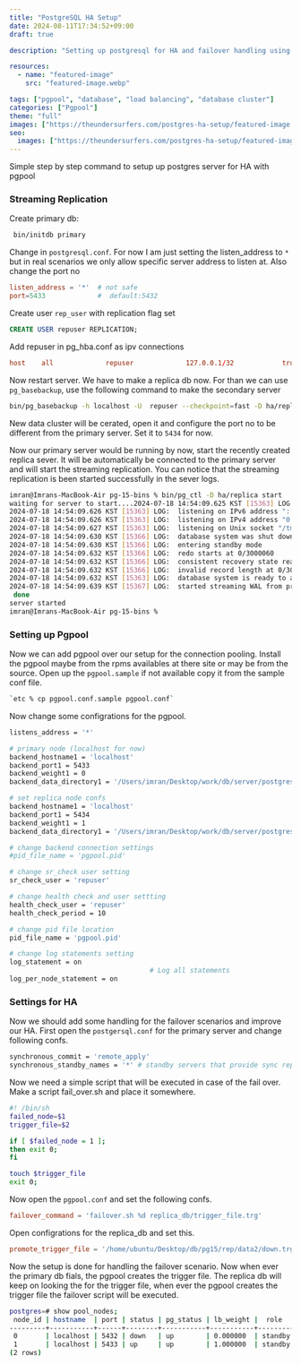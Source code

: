 ```yaml
---
title: "PostgreSQL HA Setup"
date: 2024-08-11T17:34:52+09:00
draft: true

description: "Setting up postgresql for HA and failover handling using streaming replication and pgpool. Step by step commands to set up your postgresql clusters for high availability."

resources:
  - name: "featured-image"
    src: "featured-image.webp"

tags: ["pgpool", "database", "load balancing", "database cluster"]
categories: ["Pgpool"]
theme: "full"
images: ["https://theundersurfers.com/postgres-ha-setup/featured-image.webp"]
seo:
  images: ["https://theundersurfers.com/postgres-ha-setup/featured-image.webp"]
---
```


<!--more-->

Simple step by step command to setup up postgres server for HA with pgpool

### Streaming Replication

Create primary db:
```bash
 bin/initdb primary
```
Change in `postgresql.conf`. For now I am just setting the listen_address  to `*` but in real scenarios we only allow specific server address to listen at. Also change the port no

```conf
listen_address = '*'  # not safe
port=5433             #  default:5432
```

Create user `rep_user` with replication flag set
```sql
CREATE USER repuser REPLICATION;
```
Add repuser in pg_hba.conf as ipv connections
```conf
host    all             repuser             127.0.0.1/32            trust
```

Now restart server. We have to make a replica db now. For than we can use `pg_basebackup`, use the following command to make the secondary server 

```bash
bin/pg_basebackup -h localhost -U  repuser --checkpoint=fast -D ha/replica -R --slot=some_name -C --port=5433
```
New data cluster will be cerated,  open it and configure the port no to be different from the primary server. Set it to `5434` for now.

Now our primary server would be running by now, start the recently created replica sever. It will be automatically be connected to the primary server and will start the streaming replication. You can notice that the streaming replication is been started successfully in the sever logs.
```bash
imran@Imrans-MacBook-Air pg-15-bins % bin/pg_ctl -D ha/replica start  
waiting for server to start....2024-07-18 14:54:09.625 KST [15363] LOG:  starting PostgreSQL 15.3 on aarch64-apple-darwin23.5.0, compiled by Apple clang version 15.0.0 (clang-1500.3.9.4), 64-bit
2024-07-18 14:54:09.626 KST [15363] LOG:  listening on IPv6 address "::", port 5434
2024-07-18 14:54:09.626 KST [15363] LOG:  listening on IPv4 address "0.0.0.0", port 5434
2024-07-18 14:54:09.627 KST [15363] LOG:  listening on Unix socket "/tmp/.s.PGSQL.5434"
2024-07-18 14:54:09.630 KST [15366] LOG:  database system was shut down in recovery at 2024-07-18 14:53:56 KST
2024-07-18 14:54:09.630 KST [15366] LOG:  entering standby mode
2024-07-18 14:54:09.632 KST [15366] LOG:  redo starts at 0/3000060
2024-07-18 14:54:09.632 KST [15366] LOG:  consistent recovery state reached at 0/3000110
2024-07-18 14:54:09.632 KST [15366] LOG:  invalid record length at 0/3000148: wanted 24, got 0
2024-07-18 14:54:09.632 KST [15363] LOG:  database system is ready to accept read-only connections
2024-07-18 14:54:09.639 KST [15367] LOG:  started streaming WAL from primary at 0/3000000 on timeline 1
 done
server started
imran@Imrans-MacBook-Air pg-15-bins % 
```

### Setting up Pgpool

Now we can add pgpool over our setup for the connection pooling. Install the pgpool maybe from the rpms availables at there site or may be from the source. Open up the `pgpool.sample` if not available copy it from the sample conf file.
```bash
`etc % cp pgpool.conf.sample pgpool.conf`
```

Now change some configrations for the pgpool.
```bash
listens_address = '*'

# primary node (localhost for now)
backend_hostname1 = 'localhost'
backend_port1 = 5433
backend_weight1 = 0
backend_data_directory1 = '/Users/imran/Desktop/work/db/server/postgres/pg-master/builds/pg-15-bins/ha/primary'

# set replica node confs
backend_hostname1 = 'localhost'
backend_port1 = 5434
backend_weight1 = 1
backend_data_directory1 = '/Users/imran/Desktop/work/db/server/postgres/pg-master/builds/pg-15-bins/ha/replica'

# change backend connection settings
#pid_file_name = 'pgpool.pid'

# change sr_check user setting
sr_check_user = 'repuser'

# change health check and user settting
health_check_user = 'repuser'
health_check_period = 10

# change pid file location
pid_file_name = 'pgpool.pid'

# change log statements setting
log_statement = on 
                                   # Log all statements
log_per_node_statement = on 
```

### Settings for HA

Now we should add some handling for the failover scenarios and improve our HA. First open the `postgersql.conf` for the primary server and change following confs.
```bash
synchronous_commit = 'remote_apply'
synchronous_standby_names = '*' # standby servers that provide sync rep
```

Now we need a simple script that will be executed in case of the fail over. Make a script fail_over.sh and place it somewhere.
```bash
#! /bin/sh
failed_node=$1
trigger_file=$2

if [ $failed_node = 1 ];
then exit 0;
fi

touch $trigger_file
exit 0;
```

Now open the `pgpool.conf` and set the following confs.

```conf
failover_command = 'failover.sh %d replica_db/trigger_file.trg'
```


Open configrations for the replica_db and set this.
```conf
promote_trigger_file = '/home/ubuntu/Desktop/db/pg15/rep/data2/down.trg' 
```

Now the setup is done for handling the failover scenario. Now when ever the primary db fials, the pgpool creates the trigger file. The replica db will keep on looking the for the trigger file, when ever the pgpool creates the trigger file the failover script will be executed.

```bash
postgres=# show pool_nodes;
 node_id | hostname  | port | status | pg_status | lb_weight |  role   | pg_role | select_cnt | load_balance_node | replication_delay | replication_state | replication_sync_state | last_status_change  
---------+-----------+------+--------+-----------+-----------+---------+---------+------------+-------------------+-------------------+-------------------+------------------------+---------------------
 0       | localhost | 5432 | down   | up        | 0.000000  | standby | primary | 0          | false             | 0                 |                   |                        | 2024-04-15 02:52:52
 1       | localhost | 5433 | up     | up        | 1.000000  | standby | standby | 0          | true              | 0                 |                   |                        | 2024-04-15 02:52:52
(2 rows)

```
